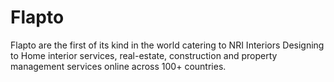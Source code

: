 # Flapto
Flapto are the first of its kind in the world catering to NRI Interiors Designing to Home interior services, real-estate, construction and property management services online across 100+ countries.

